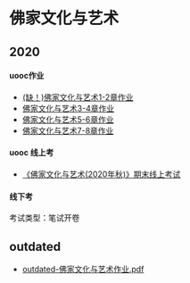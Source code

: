 # 佛家文化与艺术

## 2020

#### uooc作业

+ <a href="#" target="blank">(缺！)佛家文化与艺术1-2章作业</a>
+ <a href="/data/uooc/佛家文化/2020/佛家文化3-4章作业.pdf" target="blank">佛家文化与艺术3-4章作业</a>
+ <a href="/data/uooc/佛家文化/2020/佛家文化5-6章作业.pdf" target="blank">佛家文化与艺术5-6章作业</a>
+ <a href="/data/uooc/佛家文化/2020/佛家文化5-6章作业.pdf" target="blank">佛家文化与艺术7-8章作业</a>

#### uooc 线上考

+ <a href="/data/uooc/佛家文化/2020/《佛家文化与艺术(2020年秋)》期末线上考试.pdf" target="blank">《佛家文化与艺术(2020年秋)》期末线上考试</a>

#### 线下考

考试类型：笔试开卷



## outdated

+ <a href="/data/uooc/佛家文化/outdated/outdated-佛家文化与艺术作业.pdf" target="blank">outdated-佛家文化与艺术作业.pdf</a>

